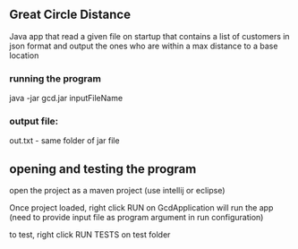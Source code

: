 ## Great Circle Distance 

Java app that read a given file on startup that contains
a list of customers in json format and output the 
ones who are within a max distance to a base location

### running the program
java -jar gcd.jar inputFileName

### output file:
out.txt - same folder of jar file

## opening and testing the program
open the project as a maven project 
(use intellij or eclipse)

Once project loaded, right click RUN on GcdApplication
will run the app (need to provide input file as program argument in 
run configuration)

to test, right click RUN TESTS on test folder
